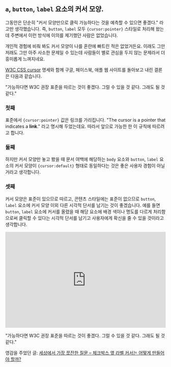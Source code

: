 ## `a`, `button`, `label` 요소의 커서 모양.

그동안은 단순히 "커서 모양만으로 클릭 가능하다는 것을 예측할 수 있으면 좋겠다." 라고만 생각했습니다. 즉, `button`, `label` 모두 <code style="cursor: pointer;">{cursor:pointer}</code> 스타일로 처리해 왔는데 주변에서 이런 방식에 이의를 제기했던 사람은 없었습니다.

개인적 경험에 비춰 봐도 커서 모양이 나를 혼란에 빠트린 적은 없었거든요. 이래도 그만 저래도 그만 아주 사소한 문제일 수 있는데 사람들이 별로 관심을 두지 않는 문제라서 더 흥미롭게 느껴지네요.

<a href="https://www.w3.org/TR/css-ui-3/#cursor" target="_blank">W3C CSS cursor</a> 명세와 함께 구글, 페이스북, 애플 웹 사이트를 돌아보고 내린 결론은 다음과 같습니다.

"가능하다면 W3C 권장 표준을 따르는 것이 좋겠다. 그럴 수 있을 것 같다. 그래도 될 것 같다."

### 첫째
표준에서 <code style="cursor: pointer;">{cursor:pointer}</code> 값은 링크를 가리킵니다. "The cursor is a pointer that indicates a **link**." 라고 명시해 두었는데요. 따라서 앞으로 가능한 한 이 규칙에 따르려고 합니다.

### 둘째
하지만 커서 모양만 놓고 봤을 때 문서 여백에 해당하는 `body` 요소와 `button`, `label` 요소의 커서 모양이 <code style="cursor: default;">{cursor:default}</code> 형태로 동일하다는 것은 좋은 사용자 경험이 아닐 거라고 생각합니다.

### 셋째
커서 모양은 표준이 있으므로 따르고, 콘텐츠 스타일에는 표준이 없으므로 `button`, `label` 요소에 커서 모양 이외 다른 시각적 단서를 남기는 것이 좋겠습니다. 예를 들면 `button`, `label` 요소에 커서를 올렸을 때 해당 요소에 배경 색이나 명도를 다르게 처리함으로써 클릭할 수 있다는 시각적 단서를 남기고 사용자에게 확신을 줄 수 있을 것이라고 생각합니다.

<iframe style="width: 100%;" title="버튼과 레이블 커서 모양을 표준에 따르되 다른 시각적 단서를 제공한 예." src="https://codepen.io/naradesign/embed/pEvmdx/?height=300&amp;theme-id=light&amp;default-tab=result&amp;embed-version=2" width="300" height="300" frameborder="no" scrolling="no" allowfullscreen="allowfullscreen">See the Pen <a href="http://codepen.io/naradesign/pen/pEvmdx/"><button> 요소와 <label> 요소의 커서는 어떤 형태이어야 하는가?</label></button></a> by Jeong Chan-Myeong (<a href="http://codepen.io/naradesign">@naradesign</a>) on <a href="http://codepen.io">CodePen</a>.
</iframe>

"가능하다면 W3C 권장 표준을 따르는 것이 좋겠다. 그럴 수 있을 것 같다. 그래도 될 것 같다."

영감을 주었던 글: <a href="http://story.pxd.co.kr/1165" target="_blank">세상에서 가장 쪼잔한 질문 – 체크박스 옆 라벨 커서는 어떻게 만들어야 할까?</a>
